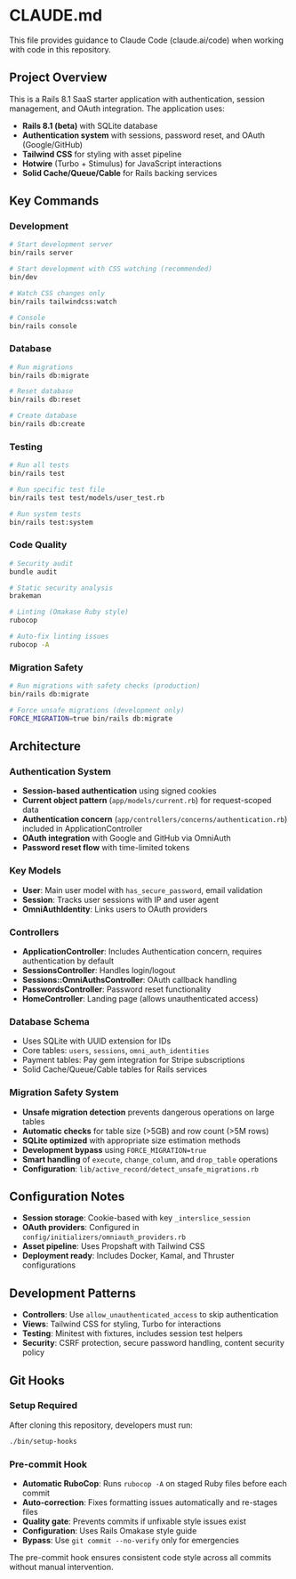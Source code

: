 # CLAUDE.md

This file provides guidance to Claude Code (claude.ai/code) when working with code in this repository.

## Project Overview

This is a Rails 8.1 SaaS starter application with authentication, session management, and OAuth integration. The application uses:

- **Rails 8.1 (beta)** with SQLite database
- **Authentication system** with sessions, password reset, and OAuth (Google/GitHub)
- **Tailwind CSS** for styling with asset pipeline
- **Hotwire** (Turbo + Stimulus) for JavaScript interactions
- **Solid Cache/Queue/Cable** for Rails backing services

## Key Commands

### Development
```bash
# Start development server
bin/rails server

# Start development with CSS watching (recommended)
bin/dev

# Watch CSS changes only
bin/rails tailwindcss:watch

# Console
bin/rails console
```

### Database
```bash
# Run migrations
bin/rails db:migrate

# Reset database
bin/rails db:reset

# Create database
bin/rails db:create
```

### Testing
```bash
# Run all tests
bin/rails test

# Run specific test file
bin/rails test test/models/user_test.rb

# Run system tests
bin/rails test:system
```

### Code Quality
```bash
# Security audit
bundle audit

# Static security analysis
brakeman

# Linting (Omakase Ruby style)
rubocop

# Auto-fix linting issues
rubocop -A
```

### Migration Safety
```bash
# Run migrations with safety checks (production)
bin/rails db:migrate

# Force unsafe migrations (development only)
FORCE_MIGRATION=true bin/rails db:migrate
```

## Architecture

### Authentication System
- **Session-based authentication** using signed cookies
- **Current object pattern** (`app/models/current.rb`) for request-scoped data
- **Authentication concern** (`app/controllers/concerns/authentication.rb`) included in ApplicationController
- **OAuth integration** with Google and GitHub via OmniAuth
- **Password reset flow** with time-limited tokens

### Key Models
- **User**: Main user model with `has_secure_password`, email validation
- **Session**: Tracks user sessions with IP and user agent
- **OmniAuthIdentity**: Links users to OAuth providers

### Controllers
- **ApplicationController**: Includes Authentication concern, requires authentication by default
- **SessionsController**: Handles login/logout
- **Sessions::OmniAuthsController**: OAuth callback handling
- **PasswordsController**: Password reset functionality
- **HomeController**: Landing page (allows unauthenticated access)

### Database Schema
- Uses SQLite with UUID extension for IDs
- Core tables: `users`, `sessions`, `omni_auth_identities`
- Payment tables: Pay gem integration for Stripe subscriptions
- Solid Cache/Queue/Cable tables for Rails services

### Migration Safety System
- **Unsafe migration detection** prevents dangerous operations on large tables
- **Automatic checks** for table size (>5GB) and row count (>5M rows)
- **SQLite optimized** with appropriate size estimation methods
- **Development bypass** using `FORCE_MIGRATION=true`
- **Smart handling** of `execute`, `change_column`, and `drop_table` operations
- **Configuration**: `lib/active_record/detect_unsafe_migrations.rb`

## Configuration Notes

- **Session storage**: Cookie-based with key `_interslice_session`
- **OAuth providers**: Configured in `config/initializers/omniauth_providers.rb`
- **Asset pipeline**: Uses Propshaft with Tailwind CSS
- **Deployment ready**: Includes Docker, Kamal, and Thruster configurations

## Development Patterns

- **Controllers**: Use `allow_unauthenticated_access` to skip authentication
- **Views**: Tailwind CSS for styling, Turbo for interactions
- **Testing**: Minitest with fixtures, includes session test helpers
- **Security**: CSRF protection, secure password handling, content security policy

## Git Hooks

### Setup Required
After cloning this repository, developers must run:
```bash
./bin/setup-hooks
```

### Pre-commit Hook
- **Automatic RuboCop**: Runs `rubocop -A` on staged Ruby files before each commit
- **Auto-correction**: Fixes formatting issues automatically and re-stages files
- **Quality gate**: Prevents commits if unfixable style issues exist
- **Configuration**: Uses Rails Omakase style guide
- **Bypass**: Use `git commit --no-verify` only for emergencies

The pre-commit hook ensures consistent code style across all commits without manual intervention.